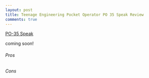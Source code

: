 ```yaml
---
layout: post
title: Teenage Engineering Pocket Operator PO 35 Speak Review
comments: true
---
```


[PO-35 Speak](https://www.teenageengineering.com/products/po/metal#po-35)

coming soon!

###### Pros

###### Cons
